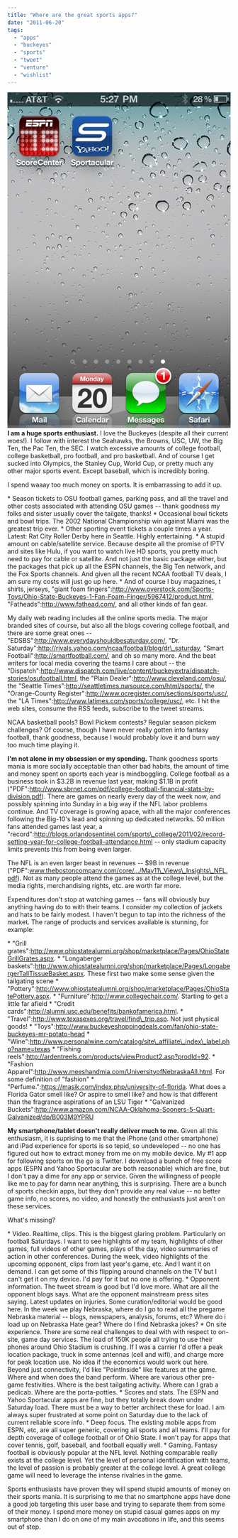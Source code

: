 ```yaml
---
title: "Where are the great sports apps?"
date: "2011-06-20"
tags: 
  - "apps"
  - "buckeyes"
  - "sports"
  - "tweet"
  - "venture"
  - "wishlist"
---
```


[![](images/sportsapps.png "sportsapps")](http://theludwigs.com/wp-content/uploads/2011/06/sportsapps.png)**I am a huge sports enthusiast.** I love the Buckeyes (despite all their current woes!). I follow with interest the Seahawks, the Browns, USC, UW, the Big Ten, the Pac Ten, the SEC. I watch excessive amounts of college football, college basketball, pro football, and pro basketball. And of course I get sucked into Olympics, the Stanley Cup, World Cup, or pretty much any other major sports event. Except baseball, which is incredibly boring.

I spend waaay too much money on sports. It is embarrassing to add it up.

\* Season tickets to OSU football games, parking pass, and all the travel and other costs associated with attending OSU games -- thank goodness my folks and sister usually cover the tailgate, thanks! \* Occasional bowl tickets and bowl trips. The 2002 National Championship win against Miami was the greatest trip ever. \* Other sporting event tickets a couple times a year. Latest: Rat City Roller Derby here in Seattle. Highly entertaining. \* A stupid amount on cable/satellite service. Because despite all the promise of IPTV and sites like Hulu, if you want to watch live HD sports, you pretty much need to pay for cable or satellite. And not just the basic package either, but the packages that pick up all the ESPN channels, the Big Ten network, and the Fox Sports channels. And given all the recent NCAA football TV deals, I am sure my costs will just go up here. \* And of course I buy magazines, t shirts, jerseys, "giant foam fingers":http://www.overstock.com/Sports-Toys/Ohio-State-Buckeyes-1-Fan-Foam-Finger/5967412/product.html, "Fatheads":http://www.fathead.com/, and all other kinds of fan gear.

My daily web reading includes all the online sports media. The major branded sites of course, but also all the blogs covering college football, and there are some great ones -- "EDSBS":http://www.everydayshouldbesaturday.com/, "Dr. Saturday":http://rivals.yahoo.com/ncaa/football/blog/dr\_saturday, "Smart Football":http://smartfootball.com/, and oh so many more. And the beat writers for local media covering the teams I care about -- the "Dispatch":http://www.dispatch.com/live/content/buckeyextra/dispatch-stories/osufootball.html, the "Plain Dealer":http://www.cleveland.com/osu/, the "Seattle Times":http://seattletimes.nwsource.com/html/sports/, the "Orange-County Register":http://www.ocregister.com/sections/sports/usc/, the "LA Times":http://www.latimes.com/sports/college/usc/, etc. I hit the web sites, consume the RSS feeds, subscribe to the tweet streams.

NCAA basketball pools? Bowl Pickem contests? Regular season pickem challenges? Of course, though I have never really gotten into fantasy football, thank goodness, because I would probably love it and burn way too much time playing it.

**I'm not alone in my obsession or my spending.** Thank goodness sports mania is more socially acceptable than other bad habits, the amount of time and money spent on sports each year is mindboggling. College football as a business took in $3.2B in revenue last year, making $1.1B in profit ("PDF":http://www.sbrnet.com/pdf/college-football-financial-stats-by-division.pdf). There are games on nearly every day of the week now, and possibly spinning into Sunday in a big way if the NFL labor problems continue. And TV coverage is growing apace, with all the major conferences following the Big-10's lead and spinning up dedicated networks. 50 million fans attended games last year, a "record":http://blogs.orlandosentinel.com/sports\_college/2011/02/record-setting-year-for-college-football-attendance.html -- only stadium capacity limits prevents this from being even larger.

The NFL is an even larger beast in revenues -- $9B in revenue ("PDF":www.thebostoncompany.com/core/.../May11\_Views\_Insights\_NFL.pdf). Not as many people attend the games as at the college level, but the media rights, merchandising rights, etc. are worth far more.

Expenditures don't stop at watching games -- fans will obviously buy anything having do to with their teams. I consider my collection of jackets and hats to be fairly modest. I haven't begun to tap into the richness of the market. The range of products and services available is stunning, for example:

\* "Grill grates":http://www.ohiostatealumni.org/shop/marketplace/Pages/OhioStateGrillGrates.aspx. \* "Longaberger baskets":http://www.ohiostatealumni.org/shop/marketplace/Pages/LongabergerTallTissueBasket.aspx. These first two make some sense given the tailgating scene \* "Pottery":http://www.ohiostatealumni.org/shop/marketplace/Pages/OhioStatePottery.aspx. \* "Furniture":http://www.collegechair.com/. Starting to get a little far afield \* "Credit cards":http://alumni.usc.edu/benefits/bankofamerica.html. \* "Travel":http://www.texasexes.org/travel/find\_trip.asp. Not just physical goods! \* "Toys":http://www.buckeyeshoppingdeals.com/fan/ohio-state-buckeyes-mr-potato-head \* "Wine":http://www.personalwine.com/catalog/site\_affiliate\_index\_label.php?name=texas \* "Fishing reels":http://ardentreels.com/products/viewProduct2.asp?prodId=92. \* "Fashion Apparel":http://www.meeshandmia.com/UniversityofNebraskaAll.html. For some definition of "fashion" \* "Perfume.":https://masik.com/index.php/university-of-florida. What does a Florida Gator smell like? Or aspire to smell like? and how is that different than the fragrance aspirations of an LSU Tiger \* "Galvanized Buckets":http://www.amazon.com/NCAA-Oklahoma-Sooners-5-Quart-Galvanized/dp/B003M9YPRU

**My smartphone/tablet doesn't really deliver much to me.** Given all this enthusiasm, it is suprising to me that the iPhone (and other smartphone) and iPad experience for sports is so tepid, so undeveloped -- no one has figured out how to extract money from me on my mobile device. My #1 app for following sports on the go is Twitter. I download a bunch of free score apps (ESPN and Yahoo Sportacular are both reasonable) which are fine, but I don't pay a dime for any app or service. Given the willingness of people like me to pay for damn near anything, this is surprising. There are a bunch of sports checkin apps, but they don't provide any real value -- no better game info, no scores, no video, and honestly the enthusiasts just aren't on these services.

What's missing?

\* Video. Realtime, clips. This is the biggest glaring problem. Particularly on football Saturdays. I want to see highlights of my team, highlights of other games, full videos of other games, plays of the day, video summaries of action in other conferences. During the week, video highlights of the upcoming opponent, clips from last year's game, etc. And I want it on demand. I can get some of this flipping around channels on the TV but I can't get it on my device. I'd pay for it but no one is offering. \* Opponent information. The tweet stream is good but I'd love more. What are all the opponent blogs says. What are the opponent mainstream press sites saying. Latest updates on injuries. Some curation/editorial would be good here. In the week we play Nebraska, where do I go to read all the pregame Nebraska material -- blogs, newspapers, analysis, forums, etc? Where do i load up on Nebraska Hate gear? Where do I find Nebraska jokes? \* On site experience. There are some real challenges to deal with with respect to on-site, game day services. The load of 150K people all trying to use their phones around Ohio Stadium is crushing. If I was a carrier I'd offer a peak location package, truck in some antennas (cell and wifi), and charge more for peak location use. No idea if the economics would work out here. Beyond just connectivity, I'd like "PointInside" like features at the game. Where and when does the band perform. Where are various other pre-game festivities. Where is the best tailgating activity. Where can I grab a pedicab. Where are the porta-potties. \* Scores and stats. The ESPN and Yahoo Sportacular apps are fine, but they totally break down under Saturday load. There must be a way to better architect these for load. I am always super frustrated at some point on Saturday due to the lack of current reliable score info. \* Deep focus. The existing mobile apps from ESPN, etc, are all super generic, covering all sports and all teams. I'll pay for depth coverage of college football or of Ohio State. I won't pay for apps that cover tennis, golf, baseball, and football equally well. \* Gaming. Fantasy football is obviously popular at the NFL level. Nothing comparable really exists at the college level. Yet the level of personal identification with teams, the level of passion is probably greater at the college level. A great college game will need to leverage the intense rivalries in the game.

Sports enthusiasts have proven they will spend stupid amounts of money on their sports mania. It is surprising to me that no smartphone apps have done a good job targeting this user base and trying to separate them from some of their money. I spend more money on stupid casual games apps on my smartphone than I do on one of my main avocations in life, and this seems out of step.
